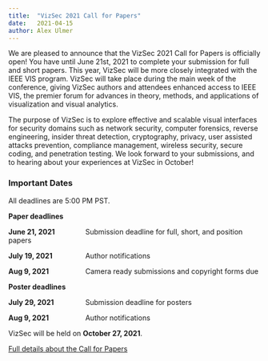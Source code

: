 ```yaml
---
title:  "VizSec 2021 Call for Papers"
date:   2021-04-15 
author: Alex Ulmer
---
```


<p>We are pleased to announce that the VizSec 2021 Call for Papers is officially open! 
You have until June 21st, 2021 to complete your submission for full and short papers. 
This year, VizSec will be more closely integrated with the IEEE VIS program. VizSec will take place
    during the main week of the conference, giving VizSec authors and attendees enhanced access to IEEE VIS,
    the premier forum for advances in theory, methods, and applications of visualization and visual
    analytics.
</p>
<p>
    The purpose of VizSec is to explore effective and scalable visual interfaces for security domains such
    as network security, computer forensics, reverse engineering, insider threat detection, cryptography,
    privacy, user assisted attacks prevention, compliance management, wireless security, secure coding, and
    penetration testing. We look forward to your submissions, and to hearing about your experiences at VizSec in October! </p>

<div>
    <h3>Important Dates</h3>
    <p>All deadlines are 5:00 PM PST.</p>
    <p><strong>Paper deadlines</strong></p>
    <p><strong><span style="display: inline-block; width: 150px">June 21, 2021</span></strong>	Submission deadline for full, short, and position papers</p>
    <p><strong><span style="display: inline-block; width: 150px">July 19, 2021</span></strong>	Author notifications</p>
    <p><strong><span style="display: inline-block; width: 150px">Aug 9, 2021</span></strong>	Camera ready submissions and copyright forms due</p>
    <p><strong>Poster deadlines</strong></p>
    <p><strong><span style="display: inline-block; width: 150px">July 29, 2021</span></strong>	Submission deadline for posters</p>
    <p><strong><span style="display: inline-block; width: 150px">Aug 9, 2021</span></strong>	Author notifications</p>
    <p>VizSec will be held on <strong>October 27, 2021</strong>.</p>
</div>

<a href="/vizsec2021/#cfp">Full details about the Call for Papers</a>
